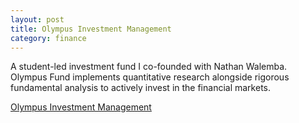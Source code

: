 ```yaml
---
layout: post
title: Olympus Investment Management
category: finance
---
```


A student-led investment fund I co-founded with Nathan Walemba. Olympus Fund implements quantitative research alongside rigorous fundamental analysis to actively invest in the financial markets. 

<!-- more -->

<a href="https://olympus-fund.com/" target="_blank">Olympus Investment Management</a>